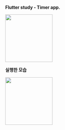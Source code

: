 <b>Flutter study - Timer app.</b>

<img src="https://user-images.githubusercontent.com/90739311/234783279-1845b3c3-ee3e-4a42-a427-abe60dba6613.png" width="150"/>


<b>실행한 모습</b>

<img src="https://user-images.githubusercontent.com/90739311/234783624-c68858f9-44be-42de-aab9-1903ef529c37.gif" width="150"/>
